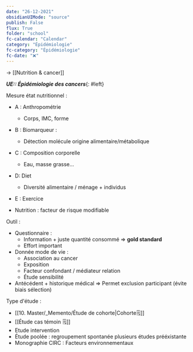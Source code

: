 ```yaml
---
date: "26-12-2021"
obsidianUIMode: "source"
publish: False
flux: True
folder: "school"
fc-calendar: "Calendar"
category: "Épidémiologie"
fc-category: "Épidémiologie"
fc-date: "❌"
---
```

→ [[Nutrition & cancer]]

***UE:: Épidémiologie des cancers***{: #left}  

Mesure état nutritionnel :
- A : Anthropométrie
	- Corps, IMC, forme
- B : Biomarqueur : 
	- Détection molécule origine alimentaire/métabolique
- C : Composition corporelle
	- Eau, masse grasse...
- D: Diet
	- Diversité alimentaire / ménage + individus
- E : Exercice

- Nutrition : facteur de risque modifiable

Outil :
- Questionnaire :
	- Information + juste quantité consommé ⇒ **gold standard**
	- Effort important
- Donnée mode de vie : 
	- Association au cancer
	- Exposition
	- Facteur confondant / médiateur relation
	- Étude sensibilité
- Antécédent + historique médical ⇒ Permet exclusion participant (évite biais sélection)

Type d'étude :
- [[10. Master/_Memento/Étude de cohorte|Cohorte🗒️]]
- [[Étude cas témoin 🗒️]]
- Etude intervention
- Étude poolée : regroupement spontanée plusieurs études prééxistante
- Monographie CIRC : Facteurs environnementaux